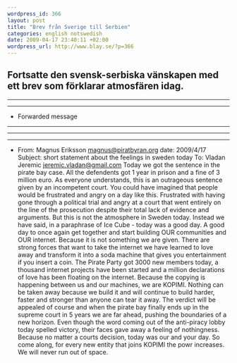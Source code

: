 ```yaml
--- 
wordpress_id: 366 
layout: post
title: "Brev från Sverige till Serbien" 
categories: english notswedish
date: 2009-04-17 23:40:11 +02:00 
wordpress_url: http://www.blay.se/?p=366 
---
```


Fortsatte den svensk-serbiska vänskapen med ett brev som förklarar atmosfären idag. 
---


---


---

- Forwarded message 
---


---


---

- From: Magnus Eriksson <magnus@piratbyran.org> 
date: 2009/4/17 Subject: short statement about the feelings in sweden today To: Vladan Jeremic <jeremic.vladan@gmail.com> Today we got the sentence in the pirate bay case. All the defendents got 1 year in prison and a fine of 3 million euro. As everyone understands, this is an outrageous sentence given by an incompetent court. You could have imagined that people would be frustrated and angry on a day like this. Frustrated with having gone through a political trial and angry at a court that went entirely on the line of the prosecution despite their total lack of evidence and arguments. But this is not the atmosphere in Sweden today. Instead we have said, in a paraphrase of Ice Cube - today was a good day. A good day to once again get together and start building OUR communities and OUR internet. Because it is not something we are given. There are strong forces that want to take the internet we have learned to love away and transform it into a soda machine that gives you entertainment if you insert a coin. The Pirate Party got 3000 new members today, a thousand internet projects have been started and a million declarations of love has been floating on the internet. Because the copying is happening between us and our machines, we are KOPIMI. Nothing can be taken away because we build it and will continue to build harder, faster and stronger than anyone can tear it away. The verdict will be appealed of course and when the pirate bay finally ends up in the supreme court in 5 years we are far ahead, pushing the boundaries of a new horizon. Even though the word coming out of the anti-piracy lobby today spelled victory, their faces gave away a feeling of nothingness. Because no matter a courts decision, today was our and your day. So come along, for every new entity that joins KOPIMI the powr increases. We will never run out of space. 
